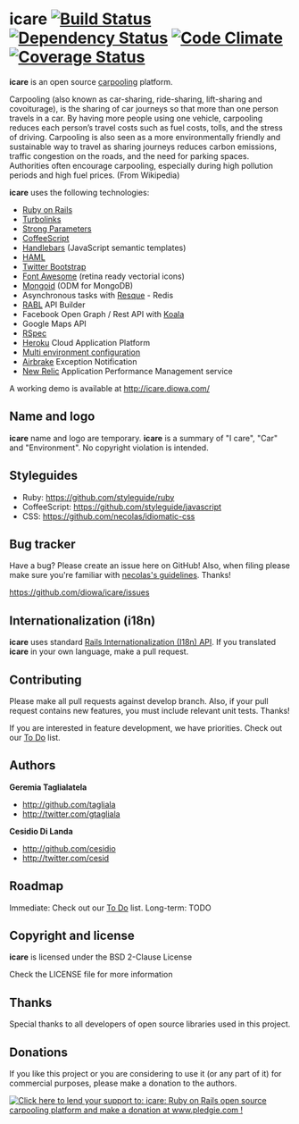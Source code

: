 icare [![Build Status](https://secure.travis-ci.org/diowa/icare.png?branch=master)](https://travis-ci.org/diowa/icare) [![Dependency Status](https://gemnasium.com/diowa/icare.png)](https://gemnasium.com/diowa/icare) [![Code Climate](https://codeclimate.com/github/diowa/icare.png)](https://codeclimate.com/github/diowa/icare) [![Coverage Status](https://coveralls.io/repos/diowa/icare/badge.png?branch=master)](https://coveralls.io/r/diowa/icare)
=====

**icare** is an open source [carpooling](http://en.wikipedia.org/wiki/Carpool) platform.

Carpooling (also known as car-sharing, ride-sharing, lift-sharing and covoiturage), is the sharing of car journeys so that more than one person travels in a car.
By having more people using one vehicle, carpooling reduces each person’s travel costs such as fuel costs, tolls, and the stress of driving. Carpooling is also seen as a more environmentally friendly and sustainable way to travel as sharing journeys reduces carbon emissions, traffic congestion on the roads, and the need for parking spaces. Authorities often encourage carpooling, especially during high pollution periods and high fuel prices. (From Wikipedia)

**icare** uses the following technologies:

* [Ruby on Rails][1]
* [Turbolinks][2]
* [Strong Parameters][18]
* [CoffeeScript][3]
* [Handlebars][4] (JavaScript semantic templates)
* [HAML][5]
* [Twitter Bootstrap][6]
* [Font Awesome][7] (retina ready vectorial icons)
* [Mongoid][8] (ODM for MongoDB)
* Asynchronous tasks with [Resque][9] - Redis
* [RABL][10] API Builder
* Facebook Open Graph / Rest API with [Koala][11]
* Google Maps API
* [RSpec][12]
* [Heroku][14] Cloud Application Platform
* [Multi environment configuration][15]
* [Airbrake][16] Exception Notification
* [New Relic][17] Application Performance Management service

 [1]: http://rubyonrails.org/
 [2]: http://github.com/rails/turbolinks
 [3]: http://coffeescript.org/
 [4]: http://handlebarsjs.com/
 [5]: http://haml.info/
 [6]: http://getbootstrap.com/2.3.2/
 [7]: http://fontawesome.io/3.2.1/
 [8]: http://mongoid.org/en/mongoid/index.html
 [9]: http://github.com/defunkt/resque
 [10]: http://github.com/nesquena/rabl
 [11]: http://github.com/arsduo/koala
 [12]: http://rspec.info/
 [13]: http://cukes.info/
 [14]: http://www.heroku.com/
 [15]: http://github.com/lukeredpath/simpleconfig
 [16]: http://github.com/airbrake/airbrake
 [17]: http://newrelic.com/
 [18]: http://github.com/rails/strong_parameters

A working demo is available at http://icare.diowa.com/


Name and logo
-------------

**icare** name and logo are temporary. **icare** is a summary of "I care", "Car" and "Environment". No copyright violation is intended.


Styleguides
-----------
* Ruby: https://github.com/styleguide/ruby
* CoffeeScript: https://github.com/styleguide/javascript
* CSS: https://github.com/necolas/idiomatic-css


Bug tracker
-----------

Have a bug? Please create an issue here on GitHub! Also, when filing please make sure you're familiar with [necolas's guidelines](http://github.com/necolas/issue-guidelines). Thanks!

https://github.com/diowa/icare/issues


Internationalization (i18n)
---------------------------

**icare** uses standard [Rails Internationalization (I18n) API](http://guides.rubyonrails.org/i18n.html). If you translated **icare** in your own language, make a pull request.


Contributing
------------

Please make all pull requests against develop branch. Also, if your pull request contains new features, you must include relevant unit tests. Thanks!

If you are interested in feature development, we have priorities. Check out our [To Do](http://github.com/diowa/icare/wiki/To-Do) list.


Authors
-------

**Geremia Taglialatela**

+ http://github.com/tagliala
+ http://twitter.com/gtagliala

**Cesidio Di Landa**

+ http://github.com/cesidio
+ http://twitter.com/cesid


Roadmap
--------

Immediate: Check out our [To Do](http://github.com/diowa/icare/wiki/To-Do) list.
Long-term: TODO


Copyright and license
---------------------

**icare** is licensed under the BSD 2-Clause License

Check the LICENSE file for more information


Thanks
------

Special thanks to all developers of open source libraries used in this project.


Donations
---------

If you like this project or you are considering to use it (or any part of it) for commercial purposes, please make
a donation to the authors.

[![Click here to lend your support to: icare: Ruby on Rails open source carpooling platform and make a donation at www.pledgie.com !](https://www.pledgie.com/campaigns/18177.png?skin_name=chrome)](http://www.pledgie.com/campaigns/18177)
